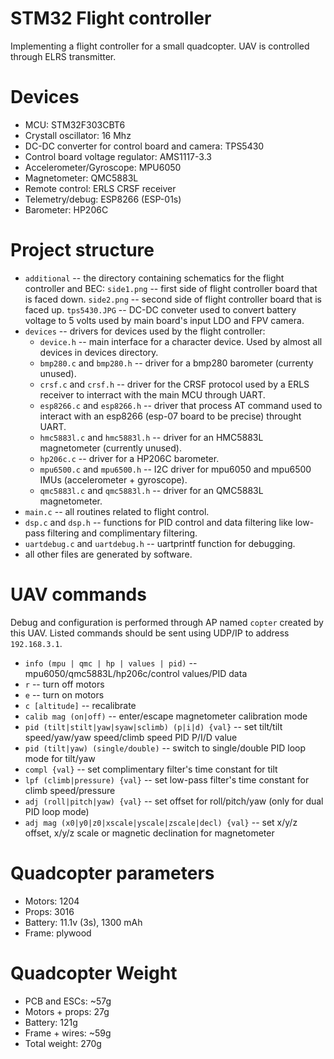 STM32 Flight controller
=========================

Implementing a flight controller for a small quadcopter. UAV is
controlled through ELRS transmitter.

Devices
=======
 * MCU: STM32F303CBT6
 * Crystall oscillator: 16 Mhz
 * DC-DC converter for control board and camera: TPS5430
 * Control board voltage regulator: AMS1117-3.3
 * Accelerometer/Gyroscope: MPU6050
 * Magnetometer: QMC5883L
 * Remote control: ERLS CRSF receiver
 * Telemetry/debug: ESP8266 (ESP-01s)
 * Barometer: HP206C

Project structure
=========
* `additional` -- the directory containing schematics for the flight
controller and BEC:
    `side1.png` -- first side of flight controller board that is
faced down.
    `side2.png` -- second side of flight controller board that is
faced up.
    `tps5430.JPG` -- DC-DC conveter used to convert battery voltage to
5 volts used by main board's input LDO and FPV camera.
* `devices` -- drivers for devices used by the flight controller:
    * `device.h` -- main interface for a character device. Used by almost
all devices in devices directory.
    * `bmp280.c` and `bmp280.h` -- driver for a bmp280 barometer
(currenty unused).
    * `crsf.c` and `crsf.h` -- driver for the CRSF protocol used by a
ERLS receiver to interract with the main MCU through UART.
    * `esp8266.c` and `esp8266.h` -- driver that process AT command used
to interact with an esp8266 (esp-07 board to be precise) throught UART.
    * `hmc5883l.c` and `hmc5883l.h` -- driver for an HMC5883L
magnetometer (currently unused).
    * `hp206c.c` -- driver for a HP206C barometer.
    * `mpu6500.c` and `mpu6500.h` -- I2C driver for mpu6050 and mpu6500
IMUs (accelerometer + gyroscope).
    * `qmc5883l.c` and `qmc5883l.h` -- driver for an QMC5883L
magnetometer.
* `main.c` -- all routines related to flight control.
* `dsp.c` and `dsp.h` -- functions for PID control and data filtering
like low-pass filtering and complimentary filtering.
* `uartdebug.c` and `uartdebug.h` -- uartprintf function for debugging.
* all other files are generated by software.

UAV commands
=============

Debug and configuration is performed through AP named `copter` created
by this UAV. Listed commands should be sent using UDP/IP to address
`192.168.3.1`.

 * `info (mpu | qmc | hp | values | pid)` -- mpu6050/qmc5883L/hp206c/control
values/PID data
 * `r` -- turn off motors
 * `e` -- turn on motors
 * `c [altitude]` -- recalibrate
 * `calib mag (on|off)` -- enter/escape magnetometer calibration mode
 * `pid (tilt|stilt|yaw|syaw|sclimb) (p|i|d) {val}` -- set tilt/tilt
speed/yaw/yaw speed/climb speed PID P/I/D value
 * `pid (tilt|yaw) (single/double)` -- switch to single/double PID loop
mode for tilt/yaw
 * `compl {val}` -- set complimentary filter's time constant for tilt
 * `lpf (climb|pressure) {val}` -- set low-pass filter's time constant
for climb speed/pressure
 * `adj (roll|pitch|yaw) {val}` -- set offset for roll/pitch/yaw
(only for dual PID loop mode)
 * `adj mag (x0|y0|z0|xscale|yscale|zscale|decl) {val}` -- set x/y/z
offset, x/y/z scale or magnetic declination for magnetometer 

Quadcopter parameters
==========
 * Motors: 1204
 * Props: 3016
 * Battery: 11.1v (3s), 1300 mAh
 * Frame: plywood

Quadcopter Weight
======
 * PCB and ESCs: ~57g
 * Motors + props: 27g
 * Battery: 121g
 * Frame + wires: ~59g
 * Total weight: 270g 
